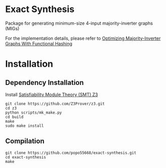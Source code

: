 Exact Synthesis
====
Package for generating minimum-size 4-input majority-inverter graphs (MIGs)

For the implementation details, please refer to [Optimizing Majority-Inverter Graphs With Functional Hashing](http://msoeken.github.io/papers/2016_date_3.pdf)

Installation
====

Dependency Installation
----
Install [Satisfiability Module Theory (SMT) Z3](https://github.com/Z3Prover/z3)

    git clone https://github.com/Z3Prover/z3.git
    cd z3
    python scripts/mk_make.py
    cd build
    make
    sudo make install

Compilation
----
    git clone https://github.com/popo55668/exact-synthesis.git
    cd exact-synthesis
    make
